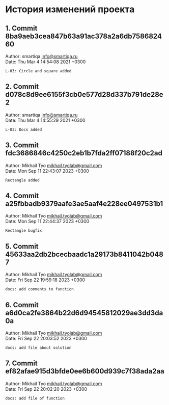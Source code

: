 # История изменений проекта 

## 1. Commit 8ba9aeb3cea847b63a91ac378a2a6db758682460  
Author: smartiqa <info@smartiqa.ru>  
Date:   Thu Mar 4 14:54:08 2021 +0300  

    L-03: Circle and square added  
    
## 2. Commit d078c8d9ee6155f3cb0e577d28d337b791de28e2  
Author: smartiqa <info@smartiqa.ru>  
Date:   Thu Mar 4 14:55:29 2021 +0300  

    L-03: Docs added  
    
## 3. Commit fdc3686846c4250c2eb1b7fda2ff07188f20c2ad  
Author: Mikhail Tyo <mikhail.tyolab@gmail.com>  
Date:   Mon Sep 11 22:43:07 2023 +0300  

    Rectangle added  
    
## 4. Commit a25fbbadb9379aafe3ae5aaf4e228ee0497531b1  
Author: Mikhail Tyo <mikhail.tyolab@gmail.com>  
Date:   Mon Sep 11 22:44:37 2023 +0300  

    Rectangle bugfix  
    
## 5. Commit 45633aa2db2bcecbaadc1a29173b8411042b0487  
Author: Mikhail Tyo <mikhail.tyolab@gmail.com>  
Date:   Fri Sep 22 19:59:18 2023 +0300  

    docs: add comments to function  
    
## 6. Commit a6d0ca2fe3864b22d6d94545812029ae3dd3da0a  
Author: Mikhail Tyo <mikhail.tyolab@gmail.com>  
Date:   Fri Sep 22 20:03:52 2023 +0300  

    docs: add file about solution  

## 7. Commit ef82afae915d3bfde0ee6b600d939c7f38ada2aa  
Author: Mikhail Tyo <mikhail.tyolab@gmail.com>  
Date:   Fri Sep 22 20:02:20 2023 +0300  

    docs: add file of function  




    

